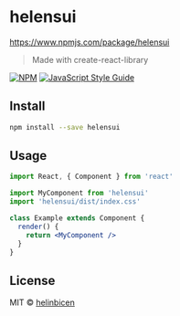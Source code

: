 # helensui

https://www.npmjs.com/package/helensui

> Made with create-react-library

[![NPM](https://img.shields.io/npm/v/helensui.svg)](https://www.npmjs.com/package/helensui) [![JavaScript Style Guide](https://img.shields.io/badge/code_style-standard-brightgreen.svg)](https://standardjs.com)

## Install

```bash
npm install --save helensui
```

## Usage

```jsx
import React, { Component } from 'react'

import MyComponent from 'helensui'
import 'helensui/dist/index.css'

class Example extends Component {
  render() {
    return <MyComponent />
  }
}
```

## License

MIT © [helinbicen](https://github.com/helinbicen)
